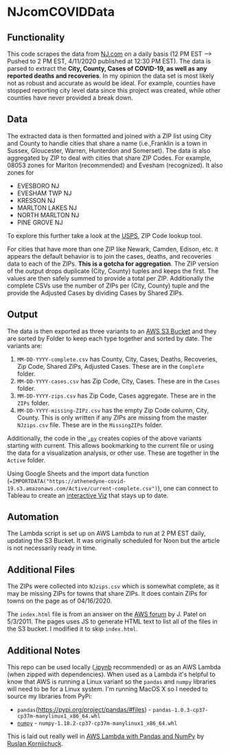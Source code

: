 # NJcomCOVIDData

## Functionality

This code scrapes the data from [NJ.com](https://www.nj.com/coronavirus/2020/04/where-is-the-coronavirus-in-nj-latest-map-update-on-county-by-county-cases-april-8-2020.html)
on a daily basis (12 PM EST --> Pushed to 2 PM EST, 4/11/2020 published at 12:30 PM EST).
The data is parsed to extract the **City, County, Cases of
COVID-19, as well as any reported deaths and recoveries**. In my opinion the data set is 
most likely not as robust and accurate as would be ideal. For example, counties have stopped
reporting city level data since this project was created, while other counties have never
provided a break down.

## Data
The extracted data is then formatted and joined with a ZIP list using City and County to 
handle cities that share a name (i.e.,Franklin is a town in Sussex, Gloucester, Warren, 
Hunterdon and Somerset). The data is also aggregated by ZIP to deal with cities that share
ZIP Codes. For example, 08053 zones for Marlton (recommended) and Evesham (recognized).
It also zones for

* EVESBORO NJ
* EVESHAM TWP NJ
* KRESSON NJ
* MARLTON LAKES NJ
* NORTH MARLTON NJ
* PINE GROVE NJ

To explore this further take a look at the [USPS](https://tools.usps.com/zip-code-lookup.htm?citybyzipcode),
ZIP Code lookup tool.

For cities that have more than one ZIP like Newark, Camden, Edison, etc. it appears the
default behavior is to join the cases, deaths, and recoveries data to each of the ZIPs. 
**This is a gotcha for aggregation**. The ZIP version of the output drops duplicate (City,
County) tuples and keeps the first. The values are then safely summed to provide a total
per ZIP. Additionally the complete CSVs use the number of ZIPs per (City, County) tuple 
and the provide the Adjusted Cases by dividing Cases by Shared ZIPs.

## Output

The data is then exported as three variants to an
[AWS S3 Bucket](https://athenedyne-covid-19.s3.amazonaws.com/index.html)
and they are sorted by Folder to keep each type together and sorted by date.
The variants are: 

1. `MM-DD-YYYY-complete.csv` has County, City, Cases, Deaths, Recoveries, Zip Code, Shared
ZIPs, Adjusted Cases. These are in the `Complete` folder.
2. `MM-DD-YYYY-cases.csv` has Zip Code, City, Cases. These are in the `Cases` folder.
3. `MM-DD-YYYY-zips.csv` has Zip Code, Cases aggregate. These are in the `ZIPs` folder.
4. `MM-DD-YYYY-missing-ZIPz.csv` has the empty Zip Code column, City, County. This is 
only written if any ZIPs are missing from the master `NJzips.csv` file. These are in the 
`MissingZIPs` folder.

Additionally, the code in the [`.py`](NJcomCOVIDData_lambda.py) creates copies of the 
above variants starting with current. This allows bookmarking to the current file or using
the data for a visualization analysis, or other use. These are together in the `Active` 
folder.

Using Google Sheets and the import data function 
(`=IMPORTDATA("https://athenedyne-covid-19.s3.amazonaws.com/Active/current-complete.csv")`), one
can connect to Tableau to create an
[interactive Viz](https://public.tableau.com/profile/andrew.k.decotiis.mauro#!/vizhome/COVID-19CasesinNJusingNJ_comData/Choropleth-County)
that stays up to date.

## Automation

The Lambda script is set up on AWS Lambda to run at 2 PM EST daily, updating the
S3 Bucket. It was originally scheduled for Noon but the article is not necessarily ready
in time.

## Additional Files

The ZIPs were collected into `NJzips.csv` which is somewhat complete, as it may be missing
ZIPs for towns that share ZIPs. It does contain ZIPs for towns on the page as of 04/16/2020.

The `index.html` file is from an answer on the
[AWS forum](https://forums.aws.amazon.com/thread.jspa?threadID=66482) by J. Patel on 
5/3/2011. The pages uses JS to generate HTML text to list all of the files in the S3 bucket.
I modified it to skip `index.html`.

## Additional Notes

This repo can be used locally ([.ipynb](NJcomCOVIDExtract.ipynb) recommended) or as an AWS
Lambda (when zipped with dependencies). When used as a Lambda it's helpful to know that
AWS is running a Linux variant so the `pandas` and `numpy` libraries will need to be for a
Linux system. I'm running MacOS X so I needed to source my libraries from PyPi:

* `pandas`(https://pypi.org/project/pandas/#files) - 
`pandas-1.0.3-cp37-cp37m-manylinux1_x86_64.whl`
* [`numpy`](https://pypi.org/project/numpy/#files) -
 `numpy-1.18.2-cp37-cp37m-manylinux1_x86_64.whl`
 
 This is laid out really well in [AWS Lambda with Pandas and NumPy](https://medium.com/@korniichuk/lambda-with-pandas-fd81aa2ff25e)
 by [Ruslan Korniichuck](https://medium.com/@korniichuk).